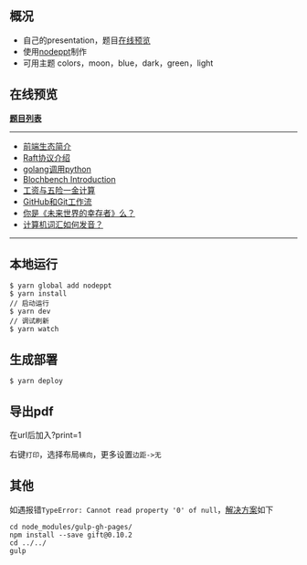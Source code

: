 ## 概况

- 自己的presentation，题目[在线预览](https://github.com/guanpengchn/presentation/tree/master#%E5%9C%A8%E7%BA%BF%E9%A2%84%E8%A7%88)
- 使用[nodeppt](https://github.com/ksky521/nodeppt)制作
- 可用主题 colors，moon，blue，dark，green，light

## 在线预览

**[题目列表](https://guanpengchn.github.io/presentation/)**

***

- [前端生态简介](https://guanpengchn.github.io/presentation/frontend-intro.html)
- [Raft协议介绍](https://guanpengchn.github.io/presentation/Raft.html)
- [golang调用python](https://guanpengchn.github.io/presentation/golang-python.html)
- [Blochbench Introduction](https://guanpengchn.github.io/presentation/Blockbench.html)
- [工资与五险一金计算](https://guanpengchn.github.io/presentation/Salary-calc.html)
- [GitHub和Git工作流](https://guanpengchn.github.io/presentation/Git-flow.html)
- [你是《未来世界的幸存者》么？](https://guanpengchn.github.io/presentation/Survivor.html)
- [计算机词汇如何发音？](https://guanpengchn.github.io/presentation/Pronunciation.html)

***

## 本地运行

```
$ yarn global add nodeppt
$ yarn install
// 启动运行
$ yarn dev
// 调试刷新
$ yarn watch
```

## 生成部署

```
$ yarn deploy
```

## 导出pdf

在url后加入?print=1

右键`打印`，选择布局`横向`，更多设置`边距->无`

## 其他

如遇报错`TypeError: Cannot read property '0' of null`，[解决方案](https://github.com/shinnn/gulp-gh-pages/issues/116#issuecomment-342982109)如下

```
cd node_modules/gulp-gh-pages/
npm install --save gift@0.10.2
cd ../../
gulp
```
